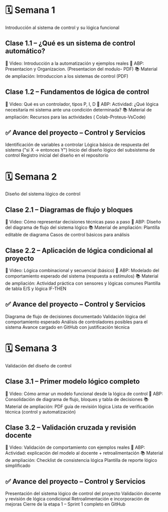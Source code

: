 # 🗓️ Semana 1
Introducción al sistema de control y su lógica funcional
## Clase 1.1 – ¿Qué es un sistema de control automático?

🎥 Video: Introducción a la automatización y ejemplos reales
📄 ABP: Presentacion y Organizacion. (Presentacion del modulo- PDF)
📚 Material de ampliación:
Introduccion a los sistemas de control (PDF)
## Clase 1.2 – Fundamentos de lógica de control

🎥 Video: Qué es un controlador, tipos P, I, D
📄 ABP: Actividad: ¿Qué lógica necesitaría mi sistema ante una condición determinada?
📚 Material de ampliación:
Recursos para las actividades ( Colab-Proteus-VsCode)
## ✅ Avance del proyecto – Control y Servicios
Identificación de variables a controlar
Lógica básica de respuesta del sistema ("si X → entonces Y")
Inicio del diseño lógico del subsistema de control
Registro inicial del diseño en el repositorio  

# 🗓️ Semana 2
Diseño del sistema lógico de control
## Clase 2.1 – Diagramas de flujo y bloques
🎥 Video: Cómo representar decisiones técnicas paso a paso
📄 ABP: Diseño del diagrama de flujo del sistema lógico
📚 Material de ampliación:
Plantilla editable de diagrama
Casos de control básicos para análisis
## Clase 2.2 – Aplicación de lógica condicional al proyecto
🎥 Video: Lógica combinacional y secuencial (básico)
📄 ABP: Modelado del comportamiento esperado del sistema (respuesta a estímulos)
📚 Material de ampliación:
Actividad práctica con sensores y lógicas comunes
Plantilla de tabla E/S y lógica IF-THEN
## ✅ Avance del proyecto – Control y Servicios
Diagrama de flujo de decisiones documentado
Validación lógica del comportamiento esperado
Análisis de controladores posibles para el sistema
Avance cargado en GitHub con justificación técnica  

# 🗓️ Semana 3
Validación del diseño de control
## Clase 3.1 – Primer modelo lógico completo
🎥 Video: Cómo armar un modelo funcional desde la lógica de control
📄 ABP: Consolidación de diagrama de flujo, bloques y tabla de decisiones
📚 Material de ampliación:
PDF guía de revisión lógica
Lista de verificación técnica (control y automatización)
## Clase 3.2 – Validación cruzada y revisión docente
🎥 Video: Validación de comportamiento con ejemplos reales
📄 ABP: Actividad: explicación del modelo al docente + retroalimentación
📚 Material de ampliación:
Checklist de consistencia lógica
Plantilla de reporte lógico simplificado
## ✅ Avance del proyecto – Control y Servicios
Presentación del sistema lógico de control del proyecto
Validación docente y revisión de lógica condicional
Retroalimentación e incorporación de mejoras
Cierre de la etapa 1 – Sprint 1 completo en GitHub